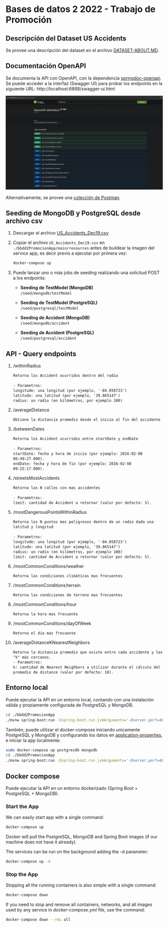 # Bases de datos 2 2022 - Trabajo de Promoción

## Descripción del Dataset US Accidents

Se provee una descripción del dataset en el archivo [DATASET-ABOUT.MD](DATASET-ABOUT.MD).

## Documentación OpenAPI

Se documenta la API con OpenAPI, con la dependencia [springdoc-openapi](https://github.com/springdoc/springdoc-openapi).  
Se puede acceder a la interfaz (Swagger UI) para probar los endpoints en la siguiente URL: http://localhost:6868/swagger-ui.html

![Swagger UI](openapi-swagger.png)

Alternativamente, se provee una [colección de Postman](bd2-promocion.postman_collection.json).

## Seeding de MongoDB y PostgreSQL desde archivo csv

1. Descargar el archivo [US_Accidents_Dec19.csv](https://www.dropbox.com/sh/g4fo1woljc6j2kw/AACFN-puWJEGv6OxVuNphWGQa/199387_896000_compressed_US_Accidents_Dec19.csv.zip?file_subpath=%2FUS_Accidents_Dec19.csv)
2. Copiar el archivo `US_Accidents_Dec19.csv` en `./bbdd2PromocionApp/main/resources` antes de buildear la imagen del service app, es decir previo a ejecutar por primera vez:

    ```bash
    docker-compose up
    ```

3. Puede lanzar uno o más jobs de seeding realizando una solicitud POST a los endpoints:

    - **Seeding de TestModel (MongoDB)**  
      `/seed/mongodb/testModel`

    - **Seeding de TestModel (PostgreSQL)**  
      `/seed/postgresql/testModel`

    - **Seeding de Accident (MongoDB)**  
      `/seed/mongodb/accident`

    - **Seeding de Accident (PostgreSQL)**  
      `/seed/postgresql/accident`

## API - Query endpoints

1. /withinRadius

    ```
    Retorna los Accident ocurridos dentro del radio

    - Parametros:
    longitude: una longitud (por ejemplo, '-84.058723')
    latitude: una latitud (por ejemplo, '39.865147')
    radius: un radio (en kilómetros, por ejemplo 100)
    ```

2. /averageDistance

    ```
    Obtiene la distancia promedio desde el inicio al fin del accidente
    ```

3. /betweenDates

    ```
    Retorna los Accident ocurridos entre startDate y endDate

    - Parametros:
    startDate: fecha y hora de inicio (por ejemplo: 2016-02-08 06:49:27.000).
    endDate: fecha y hora de fin (por ejemplo: 2016-02-08 09:25:17.000).
    ```

4. /streetsMostAccidents

    ```
    Retorna las N calles con mas accidentes

    - Parametros:
    limit: cantidad de Accident a retornar (valor por defecto: 5).
    ```

5. /mostDangerousPointsWithinRadius

    ```
    Retorna los N puntos mas peligrosos dentro de un radio dada una latitud y longitud

    - Parametros:
    longitude: una longitud (por ejemplo, '-84.058723')
    latitude: una latitud (por ejemplo, '39.865147')
    radius: un radio (en kilómetros, por ejemplo 100)
    limit: cantidad de Accident a retornar (valor por defecto: 5).
    ```

6. /mostCommonConditions/weather

    ```
    Retorna las condiciones climáticas mas frecuentes
    ```

7. /mostCommonConditions/terrain

    ```
    Retorna las condiciones de terreno mas frecuentes
    ```

8. /mostCommonConditions/hour

    ```
    Retorna la hora mas frecuente
    ```

9. /mostCommonConditions/dayOfWeek

    ```
    Retorna el día mas frecuente
    ```

10. /averageDistanceKNearestNeighbors

    ```
    Retorna la distancia promedio que existe entre cada accidente y los "k" más cercanos.
    - Parametros:
    k: cantidad de Nearest Neighbors a utilizar durante el cálculo del promedio de distance (valor por defecto: 10).
    ```

## Entorno local

Puede ejecutar la API en un entorno local, contando con una instalación válida y propiamente configurada de PostgreSQL y MongoDB.

```bash
cd ./bbdd2PromocionApp
./mvnw spring-boot:run -Dspring-boot.run.jvmArguments='-Dserver.port=6868'
```

También, puede utilizar el docker-compose iniciando unicamente PostgreSQL y MongoDB y configurando los datos en [application-properties](./bbdd2PromocionApp/src/main/resources/application.properties), e iniciar la app localmente:

```bash
sudo docker-compose up postgresdb mongodb
cd ./bbdd2PromocionApp
./mvnw spring-boot:run -Dspring-boot.run.jvmArguments='-Dserver.port=6868'
```

## Docker compose

Puede ejecutar la API en un entorno dockerizado (Spring Boot + PostgreSQL + MongoDB).

### Start the App

We can easily start app with a single command:

```bash
docker-compose up
```

Docker will pull the PostgreSQL, MongoDB and Spring Boot images (if our machine does not have it already).

The services can be run on the background adding the -d parameter:

```bash
docker-compose up -d
```

### Stop the App

Stopping all the running containers is also simple with a single command:

```bash
docker-compose down
```

If you need to stop and remove all containers, networks, and all images used by any service in <em>docker-compose.yml</em> file, use the command:

```bash
docker-compose down --rmi all
```
